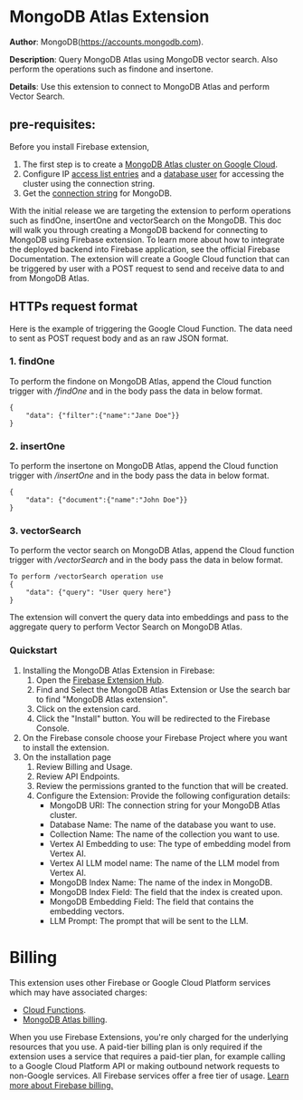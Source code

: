 <!-- 
This file provides your users an overview of your extension. All content is optional, but this is the recommended format. Your users will see the contents of this file when they run the `firebase ext:info` command.

Include any important functional details as well as a brief description for any additional setup required by the user (both pre- and post-installation).

Learn more about writing a PREINSTALL.md file in the docs:
https://firebase.google.com/docs/extensions/publishers/user-documentation#writing-preinstall
-->

# MongoDB Atlas Extension

**Author**: MongoDB(https://accounts.mongodb.com).

**Description**: Query MongoDB Atlas using MongoDB vector search. Also perform the operations such as findone and insertone.

**Details**: Use this extension to connect to MongoDB Atlas and perform Vector Search.

## pre-requisites:
Before you install Firebase extension, 
1. The first step is to create a [MongoDB Atlas cluster on Google Cloud](https://www.mongodb.com/products/platform/atlas-cloud-providers/google-cloud). 
2. Configure IP [access list entries](https://www.mongodb.com/docs/atlas/security/ip-access-list/) and a [database user](https://www.mongodb.com/docs/atlas/security-add-mongodb-users/) for accessing the cluster using the connection string.
3. Get the [connection string](https://www.mongodb.com/docs/atlas/tutorial/connect-to-your-cluster/) for MongoDB.

With the initial release we are targeting the extension to perform operations such as findOne, insertOne and vectorSearch on the MongoDB. This doc will walk you through creating a MongoDB backend for connecting to MongoDB using Firebase extension. To learn more about how to integrate the deployed backend into Firebase application, see the official Firebase Documentation. 
The extension will create a Google Cloud function that can be triggered by user with a POST request to send and receive data to and from MongoDB Atlas.


## HTTPs request format
Here is the example of triggering the Google Cloud Function. The data need to sent as POST request body and as an raw JSON format.


### 1. findOne
To perform the findone on MongoDB Atlas, append the Cloud function trigger with */findOne* and in the body pass the data in below format.

```
{
    "data": {"filter":{"name":"Jane Doe"}} 
}
```

### 2. insertOne
To perform the insertone on MongoDB Atlas, append the Cloud function trigger with */insertOne* and in the body pass the data in below format.
```
{
    "data": {"document":{"name":"John Doe"}} 
}
```

### 3. vectorSearch
To perform the vector search on MongoDB Atlas, append the Cloud function trigger with */vectorSearch* and in the body pass the data in below format.
```
To perform /vectorSearch operation use
{
    "data": {"query": "User query here"} 
}
```
The extension will convert the query data into embeddings and pass to the aggregate query to perform Vector Search on MongoDB Atlas. 


### Quickstart
1. Installing the MongoDB Atlas Extension in Firebase:
   1. Open the [Firebase Extension Hub](https://extensions.dev/).
   2. Find and Select the MongoDB Atlas Extension or Use the search bar to find "MongoDB Atlas extension". 
   3. Click on the extension card. 
   4. Click the "Install" button. You will be redirected to the Firebase Console. 
2. On the Firebase console choose your Firebase Project where you want to install the extension. 
3. On the installation page 
   1. Review Billing and Usage. 
   2. Review API Endpoints. 
   3. Review the permissions granted to the function that will be created. 
   4. Configure the Extension: Provide the following configuration details:
      * MongoDB URI: The connection string for your MongoDB Atlas cluster. 
      * Database Name: The name of the database you want to use. 
      * Collection Name: The name of the collection you want to use. 
      * Vertex AI Embedding to use: The type of embedding model from Vertex AI. 
      * Vertex AI LLM model name: The name of the LLM model from Vertex AI. 
      * MongoDB Index Name: The name of the index in MongoDB. 
      * MongoDB Index Field: The field that the index is created upon. 
      * MongoDB Embedding Field: The field that contains the embedding vectors. 
      * LLM Prompt: The prompt that will be sent to the LLM.


<!-- We recommend keeping the following section to explain how billing for Firebase Extensions works -->
# Billing

This extension uses other Firebase or Google Cloud Platform services which may have associated charges:

<!-- List all products the extension interacts with -->
- [Cloud Functions](https://cloud.google.com/functions/pricing-1stgen).
- [MongoDB Atlas billing](https://www.mongodb.com/pricing).

When you use Firebase Extensions, you're only charged for the underlying resources that you use. A paid-tier billing plan is only required if the extension uses a service that requires a paid-tier plan, for example calling to a Google Cloud Platform API or making outbound network requests to non-Google services. All Firebase services offer a free tier of usage. [Learn more about Firebase billing.](https://firebase.google.com/pricing)

